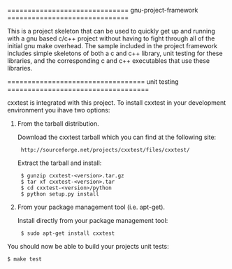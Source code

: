 ============================== gnu-project-framework ==============================

This is a project skeleton that can be used to quickly get up and running with
a gnu based c/c++ project without having to fight through all of the initial gnu
make overhead. The sample included in the project framework includes simple skeletons
of both a c and c++ library, unit testing for these libraries, and the corresponding
c and c++ executables that use these libraries.

================================== unit testing ===================================

cxxtest is integrated with this project. To install cxxtest in your development
environment you ihave two options:

1. From the tarball distribution.

    Download the cxxtest tarball which you can find at the following site:

        http://sourceforge.net/projects/cxxtest/files/cxxtest/

    Extract the tarball and install:

        $ gunzip cxxtest-<version>.tar.gz
        $ tar xf cxxtest-<version>.tar
        $ cd cxxtest-<version>/python
        $ python setup.py install

2. From your package management tool (i.e. apt-get).

    Install directly from your package management tool:

        $ sudo apt-get install cxxtest

You should now be able to build your projects unit tests:

    $ make test

